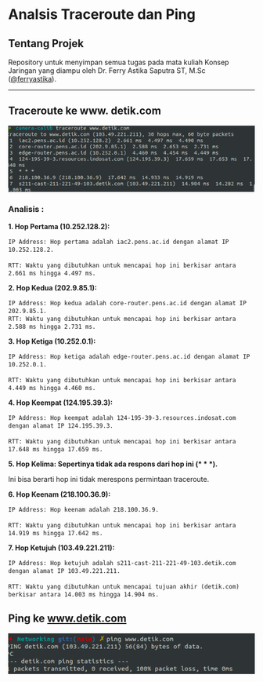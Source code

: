 # Analsis Traceroute dan Ping

## Tentang Projek

Repository untuk menyimpan semua tugas pada mata kuliah Konsep Jaringan yang diampu oleh Dr. Ferry Astika Saputra ST, M.Sc ([@ferryastika](https://github.com/ferryastika)).

---

## Traceroute ke www. detik.com

![Alt text](assets/image.png)

### Analisis :

**1. Hop Pertama (10.252.128.2):**

    IP Address: Hop pertama adalah iac2.pens.ac.id dengan alamat IP 10.252.128.2.

    RTT: Waktu yang dibutuhkan untuk mencapai hop ini berkisar antara 2.661 ms hingga 4.497 ms.

**2. Hop Kedua (202.9.85.1):**

    IP Address: Hop kedua adalah core-router.pens.ac.id dengan alamat IP 202.9.85.1.
    RTT: Waktu yang dibutuhkan untuk mencapai hop ini berkisar antara 2.588 ms hingga 2.731 ms.

**3. Hop Ketiga (10.252.0.1):**

    IP Address: Hop ketiga adalah edge-router.pens.ac.id dengan alamat IP 10.252.0.1.

    RTT: Waktu yang dibutuhkan untuk mencapai hop ini berkisar antara 4.449 ms hingga 4.460 ms.

**4. Hop Keempat (124.195.39.3):**

    IP Address: Hop keempat adalah 124-195-39-3.resources.indosat.com dengan alamat IP 124.195.39.3.

    RTT: Waktu yang dibutuhkan untuk mencapai hop ini berkisar antara 17.648 ms hingga 17.659 ms.

**5. Hop Kelima: Sepertinya tidak ada respons dari hop ini (\* \* \*).**

Ini bisa berarti hop ini tidak merespons permintaan traceroute.

**6. Hop Keenam (218.100.36.9):**

    IP Address: Hop keenam adalah 218.100.36.9.

    RTT: Waktu yang dibutuhkan untuk mencapai hop ini berkisar antara 14.919 ms hingga 17.642 ms.

**7. Hop Ketujuh (103.49.221.211):**

    IP Address: Hop ketujuh adalah s211-cast-211-221-49-103.detik.com dengan alamat IP 103.49.221.211.

    RTT: Waktu yang dibutuhkan untuk mencapai tujuan akhir (detik.com) berkisar antara 14.003 ms hingga 14.904 ms.

## Ping ke www.detik.com

![Alt text](assets/image-1.png)
